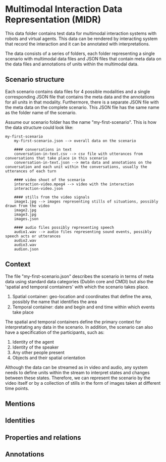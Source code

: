 # Multimodal Interaction Data Representation (MIDR)

This data folder contains test data for multimodal interaction systems with robots and virtual agents. This data can be rendered by interacting system that record the interaction and it can be annotated with interpretations.

The data consists of a series of folders, each folder representing a single scenario with multimodal data files and JSON files that contain meta data on the data files and annotations of units within the multimodal data.

## Scenario structure

Each scenario contains data files for 4 possible modalities and a single corresponding JSON file that contains the meta data and the annotations for all units in that modality. Furthermore, there is a separate JSON file with the meta data on the complete scenario. This JSON file has the same name as the folder name of the scenario.

Assume our scenario folder has the name "my-first-scenario". This is how the data structure could look like:


```
my-first-scenario
	my-first-scenario.json --> overall data on the scenario
    
    #### conversations in text
	conversation-in-text.csv --> csv file with utterances from conversations that take place in this scenario
	conversation-in-text.json --> meta data and annotations on the conversation and each unit within the conversations, usually the utterances of each turn

    #### video shoot of the scenario
    interaction-video.mpeg4 --> video with the interaction
	interaction-video.json

    #### stills from the video signals
    image1.jpg --> images representing stills of situations, possibly drawn from the video
	image2.jpg
	image3.jpg
	images.json

    #### audio files possibly representing speech
    audio1.wav --> audio files representing sound events, possibly speech acts or utterances 
	audio2.wav
	audio3.wav
	audion.json
```

## Context
The file "my-first-scenario.json" describes the scenario in terms of meta data using standard data categories (Dublin core and CMDI) but also the 'spatial and temporal comtainers' with which the scenario takes place.

<ol>
    <li>Spatial container: geo-location and coordinates that define the area, possibly the name that identifies the area
    <li>Temporal container: date and begin and end time within which events take place
</ol>

The spatial and temporal containers define the primary context for interpretating any data in the scenario. In addition, the scenario can also have a specification of the participants, such as:

<ol>
    <li>Identity of the agent
    <li>Identity of the speaker
    <li>Any other people present
    <li>Objects and their spatial orientation
</ol>

Although the data can be streamed as in video and audio, any system needs to define units within the stream to interpret states and changes between these states. Therefore, we can represent the scenario by the video itself or by a collection of stills in the form of images taken at different time points.

## Mentions

## Identities

## Properties and relations

## Annotations

